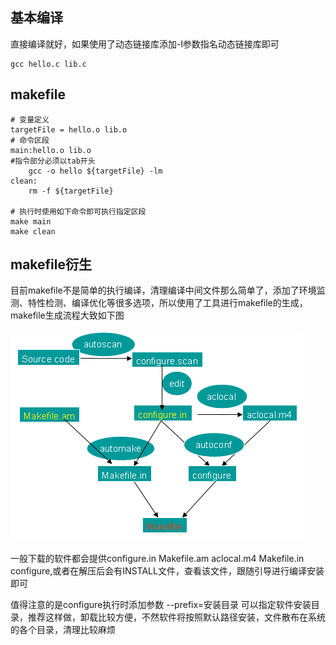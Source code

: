 ## 基本编译

直接编译就好，如果使用了动态链接库添加-l参数指名动态链接库即可

	gcc hello.c lib.c

## makefile

	# 变量定义
	targetFile = hello.o lib.o
	# 命令区段
	main:hello.o lib.o
	#指令部分必须以tab开头
		gcc -o hello ${targetFile} -lm
	clean:
		rm -f ${targetFile}

	# 执行时使用如下命令即可执行指定区段
	make main
	make clean


## makefile衍生

目前makefile不是简单的执行编译，清理编译中间文件那么简单了，添加了环境监测、特性检测、编译优化等很多选项，所以使用了工具进行makefile的生成，makefile生成流程大致如下图

![](./img/makefile.gif)

一般下载的软件都会提供configure.in Makefile.am aclocal.m4 Makefile.in configure,或者在解压后会有INSTALL文件，查看该文件，跟随引导进行编译安装即可

值得注意的是configure执行时添加参数 --prefix=安装目录 可以指定软件安装目录，推荐这样做，卸载比较方便，不然软件将按照默认路径安装，文件散布在系统的各个目录，清理比较麻烦